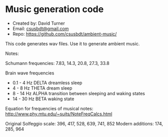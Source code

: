 # Music generation code 

* Created by: David Turner 
* Email: csusbdt@gmail.com
* Repo: https://github.com/csusbdt/ambient-music/

This code generates wav files. Use it to generate ambient music.

Notes:

Schumann frequencies: 7.83, 14.3, 20.8, 27.3, 33.8

Brain wave frequencies
* 0.1 - 4 Hz DELTA dreamless sleep
* 4 - 8 Hz THETA dream sleep
* 8 - 14 Hz ALPHA transition between sleeping and waking states
* 14 - 30 Hz BETA waking state

Equation for frequencies of musical notes:
http://www.phy.mtu.edu/~suits/NoteFreqCalcs.html

Original Solfeggio scale: 396, 417, 528, 639, 741, 852
Modern additions: 174, 285, 964


